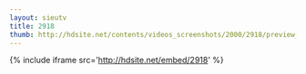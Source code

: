 ```yaml
---
layout: sieutv
title: 2918
thumb: http://hdsite.net/contents/videos_screenshots/2000/2918/preview_360p.mp4.jpg
---
```

{% include iframe src='http://hdsite.net/embed/2918' %}
 
